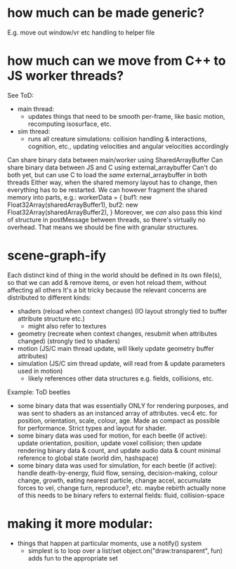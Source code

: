 
# how much can be made generic?

E.g. move out window/vr etc handling to helper file

# how much can we move from C++ to JS worker threads?

See ToD:
- main thread:
	- updates things that need to be smooth per-frame, like basic motion, recomputing isosurface, etc.
- sim thread:
	- runs all creature simulations: collision handling & interactions, cognition, etc., updating velocities and angular velocities accordingly

Can share binary data between main/worker using SharedArrayBuffer
Can share binary data between JS and C using external_arraybuffer
Can't do both yet, but can use C to load the *same* external_arraybuffer in both threads
Either way, when the shared memory layout has to change, then everything has to be restarted.
We can however fragment the shared memory into parts, e.g.:
workerData = {
	buf1: new Float32Array(sharedArrayBuffer1),
	buf2: new Float32Array(sharedArrayBuffer2),
}
Moreover, we *can* also pass this kind of structure in postMessage between threads, so there's virtually no overhead. That means we should be fine with granular structures.



# scene-graph-ify

Each distinct kind of thing in the world should be defined in its own file(s), so that we can add & remove items, or even hot reload them, without affecting all others
It's a bit tricky because the relevant concerns are distributed to different kinds:
- shaders (reload when context changes) (IO layout strongly tied to buffer attribute structure etc.)
	- might also refer to textures
- geometry (recreate when context changes, resubmit when attributes changed) (strongly tied to shaders)
- motion (JS/C main thread update, will likely update geometry buffer attributes)
- simulation (JS/C sim thread update, will read from & update parameters used in motion)
	- likely references other data structures e.g. fields, collisions, etc.

Example: ToD beetles
- some binary data that was essentially ONLY for rendering purposes, and was sent to shaders as an instanced array of attributes. vec4 etc. for position, orientation, scale, colour, age. Made as compact as possible for performance. Strict types and layout for shader.
- some binary data was used for motion, 
	for each beetle (if active): update orientation, position, update voxel collision; then update rendering binary data & count, and update audio data & count
	minimal reference to global state (world dim, hashspace)
- some binary data was used for simulation,
	for each beetle (if active): handle death-by-energy, fluid flow, sensing, decision-making, colour change, growth, eating nearest particle, change accel, accumulate forces to vel, change turn, reproduce?, etc.
	maybe rebirth
	actually none of this needs to be binary
	refers to external fields: fluid, collision-space


# making it more modular:

- things that happen at particular moments, use a notify() system
	- simplest is to loop over a list/set
		object.on("draw:transparent", fun) adds fun to the appropriate set
